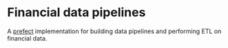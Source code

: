 # Financial data pipelines

A [prefect](https://docs.prefect.io/) implementation for building data pipelines and performing ETL on financial data.